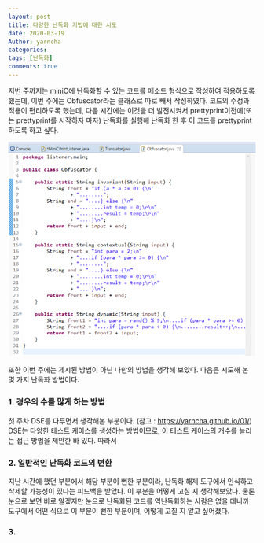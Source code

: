 ```yaml
---
layout: post
title: 다양한 난독화 기법에 대한 시도
date: 2020-03-19
Author: yarncha
categories:
tags: [난독화]
comments: true
---
```


저번 주까지는 miniC에 난독화할 수 있는 코드를 메소드 형식으로 작성하여 적용하도록 했는데, 이번 주에는 Obfuscator라는 클래스로 따로 빼서 작성하였다. 코드의 수정과 적용이 편리하도록 했는데, 다음 시간에는 이것을 더 발전시켜서 prettyprint이전에(또는 prettyprint를 시작하자 마자) 난독화를 실행해 난독화 한 후 이 코드를 prettyprint하도록 하고 싶다.

![graph](<\images\03_01.png>)

또한 이번 주에는 제시된 방법이 아닌 나만의 방법을 생각해 보았다. 다음은 시도해 본 몇 가지 난독화 방법이다.

### 1. 경우의 수를 많게 하는 방법

첫 주차 DSE를 다루면서 생각해본 부분이다. (참고 : https://yarncha.github.io/01/) DSE는 다양한 테스트 케이스를 생성하는 방법이므로, 이 테스트 케이스의 개수를 늘리는 접근 방법을 제안한 바 있다. 따라서


### 2. 일반적인 난독화 코드의 변환

지난 시간에 했던 부분에서 해당 부분이 뻔한 부분이라, 난독화 해제 도구에서 인식하고 삭제할 가능성이 있다는 피드백을 받았다. 이 부분을 어떻게 고칠 지 생각해보았다. 물론 눈으로 보면 바로 알겠지만 눈으로 난독화된 코드를 역난독화하는 사람은 없을 테니까 도구에서 어떤 식으로 이 부분이 뻔한 부분이며, 어떻게 고칠 지 알고 싶어졌다.

### 3. 
